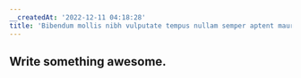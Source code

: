 ```yaml
---
__createdAt: '2022-12-11 04:18:28'
title: 'Bibendum mollis nibh vulputate tempus nullam semper aptent mauris congue.'
---
```


## Write something awesome.